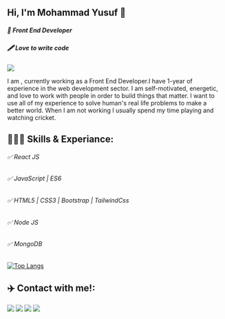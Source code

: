 ## Hi, I'm  Mohammad Yusuf 👋
##### 👑 Front End Developer
##### 🖋 Love to write code

![](https://komarev.com/ghpvc/?username=your-github-mohammadyusuf123&label=PROFILE+VIEWS)

I am , currently working as a Front End Developer.I have 1-year of experience in the web development sector. I am self-motivated, energetic, and love to work with people in order to build things that matter.
I want to use all of my experience to solve human's real life problems to make a better world. 
When I am not working I usually spend my time playing and watching cricket.

  ## 👨🏻‍💻 Skills & Experiance:
  
  ###### ✅ React JS 
  ###### ✅ JavaScript | ES6 
  ###### ✅ HTML5 | CSS3 | Bootstrap | TailwindCss 
  ###### ✅ Node JS 
  ###### ✅ MongoDB


[![Top Langs](https://github-readme-stats.vercel.app/api/top-langs/?username=anuraghazra&layout=compact)](https://github.com/anuraghazra/github-readme-stats)

  ## ✈️ Contact with me!:
<img src="https://img.shields.io/badge/Facebook-1877F2?style=for-the-badge&logo=facebook&logoColor=white" />  <img src="https://img.shields.io/badge/GitHub-100000?style=for-the-badge&logo=github&logoColor=white" />  <img src="https://img.shields.io/badge/Instagram-E4405F?style=for-the-badge&logo=instagram&logoColor=white" />  <img src="https://img.shields.io/badge/LinkedIn-0077B5?style=for-the-badge&logo=linkedin&logoColor=white" />

